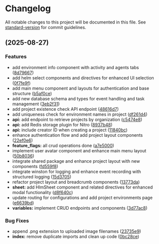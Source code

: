 # Changelog

All notable changes to this project will be documented in this file. See [standard-version](https://github.com/conventional-changelog/standard-version) for commit guidelines.

##  (2025-08-27)


### Features

* add environment info component with activity and agents tabs ([8d79667](https://github.com/brinestone/envo/commit/8d79667a2525b2295e0594f910d5df5092f1d1f2))
* add helm select components and directives for enhanced UI selection ([0f7fe9f](https://github.com/brinestone/envo/commit/0f7fe9f0b264552bd9d4509b719eeab0ea92d82f))
* add main menu component and layouts for authentication and base structure ([b5af0ce](https://github.com/brinestone/envo/commit/b5af0cebfe2067a60315719c57be77854266bebc))
* add new database schema and types for event handling and task management ([3eb2f31](https://github.com/brinestone/envo/commit/3eb2f31f214767b42cea9baaa0b1e0d3f4adc328))
* add project existence check API endpoint ([48616d7](https://github.com/brinestone/envo/commit/48616d704e8f074d633f7da564eaa8b1a228f47b))
* add uniqueness check for environment names in project ([df261d4](https://github.com/brinestone/envo/commit/df261d40df405fe02b70f514f8fa08a308ae78a1))
* **api:** add endpoint to retrieve projects by organization ([c5474e8](https://github.com/brinestone/envo/commit/c5474e852bf6b864009511d47facbe4a72796329))
* **api:** add Redis storage plugin for Nitro ([8937b48](https://github.com/brinestone/envo/commit/8937b48818c3b184bf10630f7ada8987887de016))
* **api:** include creator ID when creating a project ([11840bc](https://github.com/brinestone/envo/commit/11840bc6568e6d422e27a4c4e9aabe36b0df4474))
* enhance authentication flow and add project layout components ([22ef0e6](https://github.com/brinestone/envo/commit/22ef0e6c943588e4718ca92ef8b529be74ae2146))
* **feature_flags:** all crud operations done ([a7e5000](https://github.com/brinestone/envo/commit/a7e5000f08b89ee8727803d128d558982eee61cb))
* implement user avatar component and enhance main menu layout ([50b8036](https://github.com/brinestone/envo/commit/50b803603a82d60e273b977e94862b8701f30b81))
* integrate shared package and enhance project layout with new components ([fd559f8](https://github.com/brinestone/envo/commit/fd559f80979d64a1c759d09771d2f412b399005d))
* integrate winston for logging and enhance event recording with structured logging ([15d3705](https://github.com/brinestone/envo/commit/15d3705a6b9c951b058a7accce0bb690e095eed6))
* refactor project layout and breadcrumb components ([13773da](https://github.com/brinestone/envo/commit/13773da89d4e508491f3ce7ca7b016a457f65adc))
* **sheet:** add HlmSheet component and related directives for enhanced modal functionality ([d8f640c](https://github.com/brinestone/envo/commit/d8f640c3da6d28e0bb53f3a8f8811e3246d28e15))
* update routing for configurations and add project environments page ([e6639bd](https://github.com/brinestone/envo/commit/e6639bdbd570aa5492969eb6157ab2d1a7148b99))
* **variables:** implement CRUD endpoints and components ([3d77ac8](https://github.com/brinestone/envo/commit/3d77ac8d2665cb1423cd883d528b577a4be7ef40))


### Bug Fixes

* append .png extension to uploaded image filenames ([23735e9](https://github.com/brinestone/envo/commit/23735e9086cfc8f22d338146868e51610ef66399))
* **index:** remove duplicate imports and clean up code ([0bc28ce](https://github.com/brinestone/envo/commit/0bc28ce26149cce1b380188c6855dfab1490c8b3))
